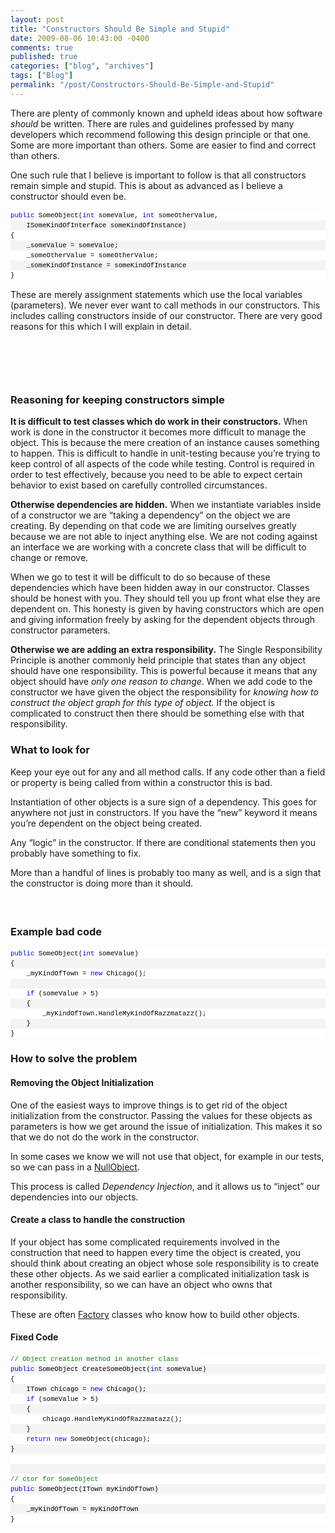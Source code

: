 ```yaml
---
layout: post
title: "Constructors Should Be Simple and Stupid"
date: 2009-08-06 10:43:00 -0400
comments: true
published: true
categories: ["blog", "archives"]
tags: ["Blog"]
permalink: "/post/Constructors-Should-Be-Simple-and-Stupid"
---
```

<!-- more -->

<p>There are plenty of commonly known and upheld ideas about how software <em>should</em> be written. There are rules and guidelines professed by many developers which recommend following this design principle or that one. Some are more important than others. Some are easier to find and correct than others.</p>
<p>One such rule that I believe is important to follow is that all constructors remain simple and stupid. This is about as advanced as I believe a constructor should even be.</p>
<div id="codeSnippetWrapper">
<div id="codeSnippet" style="border-style: none; padding: 0px; overflow: visible; text-align: left; line-height: 12pt; background-color: #f4f4f4; width: 100%; font-family: 'Courier New',courier,monospace; direction: ltr; color: black; font-size: 8pt;">
<pre style="border-style: none; margin: 0em; padding: 0px; overflow: visible; text-align: left; line-height: 12pt; background-color: white; width: 100%; font-family: 'Courier New',courier,monospace; direction: ltr; color: black; font-size: 8pt;"><span style="color: #0000ff;">public</span> SomeObject(<span style="color: #0000ff;">int</span> someValue, <span style="color: #0000ff;">int</span> someOtherValue, </pre>
<!--CRLF-->
<pre style="border-style: none; margin: 0em; padding: 0px; overflow: visible; text-align: left; line-height: 12pt; background-color: #f4f4f4; width: 100%; font-family: 'Courier New',courier,monospace; direction: ltr; color: black; font-size: 8pt;">    ISomeKindOfInterface someKindOfInstance)</pre>
<!--CRLF-->
<pre style="border-style: none; margin: 0em; padding: 0px; overflow: visible; text-align: left; line-height: 12pt; background-color: white; width: 100%; font-family: 'Courier New',courier,monospace; direction: ltr; color: black; font-size: 8pt;">{</pre>
<!--CRLF-->
<pre style="border-style: none; margin: 0em; padding: 0px; overflow: visible; text-align: left; line-height: 12pt; background-color: #f4f4f4; width: 100%; font-family: 'Courier New',courier,monospace; direction: ltr; color: black; font-size: 8pt;">    _someValue = someValue;</pre>
<!--CRLF-->
<pre style="border-style: none; margin: 0em; padding: 0px; overflow: visible; text-align: left; line-height: 12pt; background-color: white; width: 100%; font-family: 'Courier New',courier,monospace; direction: ltr; color: black; font-size: 8pt;">    _someOtherValue = someOtherValue;</pre>
<!--CRLF-->
<pre style="border-style: none; margin: 0em; padding: 0px; overflow: visible; text-align: left; line-height: 12pt; background-color: #f4f4f4; width: 100%; font-family: 'Courier New',courier,monospace; direction: ltr; color: black; font-size: 8pt;">    _someKindOfInstance = someKindOfInstance</pre>
<!--CRLF-->
<pre style="border-style: none; margin: 0em; padding: 0px; overflow: visible; text-align: left; line-height: 12pt; background-color: white; width: 100%; font-family: 'Courier New',courier,monospace; direction: ltr; color: black; font-size: 8pt;">}</pre>
<!--CRLF--></div>
</div>
<p>These are merely assignment statements which use the local variables (parameters). We never ever want to call methods in our constructors. This includes calling constructors inside of our constructor. There are very good reasons for this which I will explain in detail.</p>
<h3>&nbsp;</h3>
<p>&nbsp;</p>
<h3>Reasoning for keeping constructors simple</h3>
<p><strong>It is difficult to test classes which do work in their constructors.</strong> When work is done in the constructor it becomes more difficult to manage the object. This is because the mere creation of an instance causes something to happen. This is difficult to handle in unit-testing because you’re trying to keep control of all aspects of the code while testing. Control is required in order to test effectively, because you need to be able to expect certain behavior to exist based on carefully controlled circumstances.</p>
<p><strong>Otherwise dependencies are hidden.</strong> When we instantiate variables inside of a constructor we are “taking a dependency” on the object we are creating. By depending on that code we are limiting ourselves greatly because we are not able to inject anything else. We are not coding against an interface we are working with a concrete class that will be difficult to change or remove.</p>
<p>When we go to test it will be difficult to do so because of these dependencies which have been hidden away in our constructor. Classes should be honest with you. They should tell you up front what else they are dependent on. This honesty is given by having constructors which are open and giving information freely by asking for the dependent objects through constructor parameters.</p>
<p><strong>Otherwise we are adding an extra responsibility.</strong> The Single Responsibility Principle is another commonly held principle that states than any object should have one responsibility. This is powerful because it means that any object should have <em>only one reason to change</em>. When we add code to the constructor we have given the object the responsibility for <em>knowing how to construct the object graph for this type of object.</em> If the object is complicated to construct then there should be something else with that responsibility.</p>
<h3>What to look for</h3>
<p>Keep your eye out for any and all method calls. If any code other than a field or property is being called from within a constructor this is bad.</p>
<p>Instantiation of other objects is a sure sign of a dependency. This goes for anywhere not just in constructors. If you have the “new” keyword it means you’re dependent on the object being created.</p>
<p>Any “logic” in the constructor. If there are conditional statements then you probably have something to fix.</p>
<p>More than a handful of lines is probably too many as well, and is a sign that the constructor is doing more than it should.</p>
<h4>&nbsp;</h4>
<h3>Example bad code</h3>
<div id="codeSnippetWrapper">
<div id="codeSnippet" style="border-style: none; padding: 0px; overflow: visible; text-align: left; line-height: 12pt; background-color: #f4f4f4; width: 100%; font-family: 'Courier New',courier,monospace; direction: ltr; color: black; font-size: 8pt;">
<pre style="border-style: none; margin: 0em; padding: 0px; overflow: visible; text-align: left; line-height: 12pt; background-color: white; width: 100%; font-family: 'Courier New',courier,monospace; direction: ltr; color: black; font-size: 8pt;"><span style="color: #0000ff;">public</span> SomeObject(<span style="color: #0000ff;">int</span> someValue)</pre>
<!--CRLF-->
<pre style="border-style: none; margin: 0em; padding: 0px; overflow: visible; text-align: left; line-height: 12pt; background-color: #f4f4f4; width: 100%; font-family: 'Courier New',courier,monospace; direction: ltr; color: black; font-size: 8pt;">{</pre>
<!--CRLF-->
<pre style="border-style: none; margin: 0em; padding: 0px; overflow: visible; text-align: left; line-height: 12pt; background-color: white; width: 100%; font-family: 'Courier New',courier,monospace; direction: ltr; color: black; font-size: 8pt;">    _myKindOfTown = <span style="color: #0000ff;">new</span> Chicago();</pre>
<!--CRLF-->
<pre style="border-style: none; margin: 0em; padding: 0px; overflow: visible; text-align: left; line-height: 12pt; background-color: #f4f4f4; width: 100%; font-family: 'Courier New',courier,monospace; direction: ltr; color: black; font-size: 8pt;">&nbsp;</pre>
<!--CRLF-->
<pre style="border-style: none; margin: 0em; padding: 0px; overflow: visible; text-align: left; line-height: 12pt; background-color: white; width: 100%; font-family: 'Courier New',courier,monospace; direction: ltr; color: black; font-size: 8pt;">    <span style="color: #0000ff;">if</span> (someValue &gt; 5)</pre>
<!--CRLF-->
<pre style="border-style: none; margin: 0em; padding: 0px; overflow: visible; text-align: left; line-height: 12pt; background-color: #f4f4f4; width: 100%; font-family: 'Courier New',courier,monospace; direction: ltr; color: black; font-size: 8pt;">    {</pre>
<!--CRLF-->
<pre style="border-style: none; margin: 0em; padding: 0px; overflow: visible; text-align: left; line-height: 12pt; background-color: white; width: 100%; font-family: 'Courier New',courier,monospace; direction: ltr; color: black; font-size: 8pt;">        _myKindOfTown.HandleMyKindOfRazzmatazz();</pre>
<!--CRLF-->
<pre style="border-style: none; margin: 0em; padding: 0px; overflow: visible; text-align: left; line-height: 12pt; background-color: #f4f4f4; width: 100%; font-family: 'Courier New',courier,monospace; direction: ltr; color: black; font-size: 8pt;">    }</pre>
<!--CRLF-->
<pre style="border-style: none; margin: 0em; padding: 0px; overflow: visible; text-align: left; line-height: 12pt; background-color: white; width: 100%; font-family: 'Courier New',courier,monospace; direction: ltr; color: black; font-size: 8pt;">}</pre>
<!--CRLF--></div>
</div>
<h3>How to solve the problem</h3>
<h4>Removing the Object Initialization</h4>
<p>One of the easiest ways to improve things is to get rid of the object initialization from the constructor. Passing the values for these objects as parameters is how we get around the issue of initialization. This makes it so that we do not do the work in the constructor.</p>
<p>In some cases we know we will not use that object, for example in our tests, so we can pass in a <a href="http://en.wikipedia.org/wiki/Null_Object_pattern">NullObject</a>.</p>
<p>This process is called <em>Dependency Injection</em>, and it allows us to “inject” our dependencies into our objects.</p>
<h4>Create a class to handle the construction</h4>
<p>If your object has some complicated requirements involved in the construction that need to happen every time the object is created, you should think about creating an object whose sole responsibility is to create these other objects. As we said earlier a complicated initialization task is another responsibility, so we can have an object who owns that responsibility.</p>
<p>These are often <a href="http://en.wikipedia.org/wiki/Factory_pattern">Factory</a> classes who know how to build other objects.</p>
<h4>Fixed Code</h4>
<div id="codeSnippetWrapper">
<div id="codeSnippet" style="border-style: none; padding: 0px; overflow: visible; text-align: left; line-height: 12pt; background-color: #f4f4f4; width: 100%; font-family: 'Courier New',courier,monospace; direction: ltr; color: black; font-size: 8pt;">
<pre style="border-style: none; margin: 0em; padding: 0px; overflow: visible; text-align: left; line-height: 12pt; background-color: white; width: 100%; font-family: 'Courier New',courier,monospace; direction: ltr; color: black; font-size: 8pt;"><span style="color: #008000;">// Object creation method in another class</span></pre>
<!--CRLF-->
<pre style="border-style: none; margin: 0em; padding: 0px; overflow: visible; text-align: left; line-height: 12pt; background-color: #f4f4f4; width: 100%; font-family: 'Courier New',courier,monospace; direction: ltr; color: black; font-size: 8pt;"><span style="color: #0000ff;">public</span> SomeObject CreateSomeObject(<span style="color: #0000ff;">int</span> someValue)</pre>
<!--CRLF-->
<pre style="border-style: none; margin: 0em; padding: 0px; overflow: visible; text-align: left; line-height: 12pt; background-color: white; width: 100%; font-family: 'Courier New',courier,monospace; direction: ltr; color: black; font-size: 8pt;">{</pre>
<!--CRLF-->
<pre style="border-style: none; margin: 0em; padding: 0px; overflow: visible; text-align: left; line-height: 12pt; background-color: #f4f4f4; width: 100%; font-family: 'Courier New',courier,monospace; direction: ltr; color: black; font-size: 8pt;">    ITown chicago = <span style="color: #0000ff;">new</span> Chicago();</pre>
<!--CRLF-->
<pre style="border-style: none; margin: 0em; padding: 0px; overflow: visible; text-align: left; line-height: 12pt; background-color: white; width: 100%; font-family: 'Courier New',courier,monospace; direction: ltr; color: black; font-size: 8pt;">    <span style="color: #0000ff;">if</span> (someValue &gt; 5)</pre>
<!--CRLF-->
<pre style="border-style: none; margin: 0em; padding: 0px; overflow: visible; text-align: left; line-height: 12pt; background-color: #f4f4f4; width: 100%; font-family: 'Courier New',courier,monospace; direction: ltr; color: black; font-size: 8pt;">    {</pre>
<!--CRLF-->
<pre style="border-style: none; margin: 0em; padding: 0px; overflow: visible; text-align: left; line-height: 12pt; background-color: white; width: 100%; font-family: 'Courier New',courier,monospace; direction: ltr; color: black; font-size: 8pt;">        chicago.HandleMyKindOfRazzmatazz();</pre>
<!--CRLF-->
<pre style="border-style: none; margin: 0em; padding: 0px; overflow: visible; text-align: left; line-height: 12pt; background-color: #f4f4f4; width: 100%; font-family: 'Courier New',courier,monospace; direction: ltr; color: black; font-size: 8pt;">    }</pre>
<!--CRLF-->
<pre style="border-style: none; margin: 0em; padding: 0px; overflow: visible; text-align: left; line-height: 12pt; background-color: white; width: 100%; font-family: 'Courier New',courier,monospace; direction: ltr; color: black; font-size: 8pt;">    <span style="color: #0000ff;">return</span> <span style="color: #0000ff;">new</span> SomeObject(chicago);</pre>
<!--CRLF-->
<pre style="border-style: none; margin: 0em; padding: 0px; overflow: visible; text-align: left; line-height: 12pt; background-color: #f4f4f4; width: 100%; font-family: 'Courier New',courier,monospace; direction: ltr; color: black; font-size: 8pt;">}</pre>
<!--CRLF-->
<pre style="border-style: none; margin: 0em; padding: 0px; overflow: visible; text-align: left; line-height: 12pt; background-color: white; width: 100%; font-family: 'Courier New',courier,monospace; direction: ltr; color: black; font-size: 8pt;">&nbsp;</pre>
<!--CRLF-->
<pre style="border-style: none; margin: 0em; padding: 0px; overflow: visible; text-align: left; line-height: 12pt; background-color: #f4f4f4; width: 100%; font-family: 'Courier New',courier,monospace; direction: ltr; color: black; font-size: 8pt;">&nbsp;</pre>
<!--CRLF-->
<pre style="border-style: none; margin: 0em; padding: 0px; overflow: visible; text-align: left; line-height: 12pt; background-color: white; width: 100%; font-family: 'Courier New',courier,monospace; direction: ltr; color: black; font-size: 8pt;"><span style="color: #008000;">// ctor for SomeObject</span></pre>
<!--CRLF-->
<pre style="border-style: none; margin: 0em; padding: 0px; overflow: visible; text-align: left; line-height: 12pt; background-color: #f4f4f4; width: 100%; font-family: 'Courier New',courier,monospace; direction: ltr; color: black; font-size: 8pt;"><span style="color: #0000ff;">public</span> SomeObject(ITown myKindOfTown)</pre>
<!--CRLF-->
<pre style="border-style: none; margin: 0em; padding: 0px; overflow: visible; text-align: left; line-height: 12pt; background-color: white; width: 100%; font-family: 'Courier New',courier,monospace; direction: ltr; color: black; font-size: 8pt;">{</pre>
<!--CRLF-->
<pre style="border-style: none; margin: 0em; padding: 0px; overflow: visible; text-align: left; line-height: 12pt; background-color: #f4f4f4; width: 100%; font-family: 'Courier New',courier,monospace; direction: ltr; color: black; font-size: 8pt;">    _myKindOfTown = myKindOfTown</pre>
<!--CRLF-->
<pre style="border-style: none; margin: 0em; padding: 0px; overflow: visible; text-align: left; line-height: 12pt; background-color: white; width: 100%; font-family: 'Courier New',courier,monospace; direction: ltr; color: black; font-size: 8pt;">}</pre>
<!--CRLF--></div>
</div>
